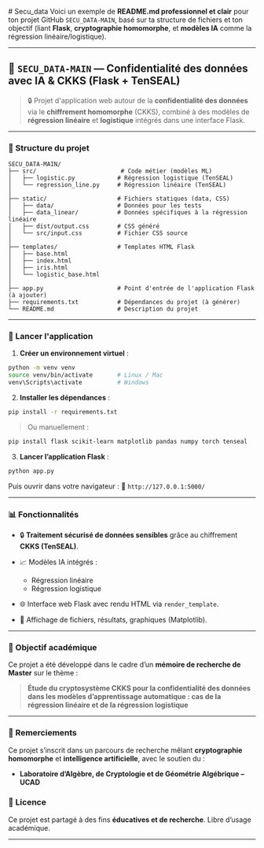 #   S e c u _ d a t a 
 
 Voici un exemple de **README.md professionnel et clair** pour ton projet GitHub `SECU_DATA-MAIN`, basé sur ta structure de fichiers et ton objectif (liant **Flask**, **cryptographie homomorphe**, et **modèles IA** comme la régression linéaire/logistique).

---

## 📌 `SECU_DATA-MAIN` — Confidentialité des données avec IA & CKKS (Flask + TenSEAL)

> 🔒 Projet d'application web autour de la **confidentialité des données** via le **chiffrement homomorphe** (CKKS), combiné à des modèles de **régression linéaire** et **logistique** intégrés dans une interface Flask.

---

### 📁 Structure du projet

```
SECU_DATA-MAIN/
├── src/                        # Code métier (modèles ML)
│   ├── logistic.py            # Régression logistique (TenSEAL)
│   └── regression_line.py     # Régression linéaire (TenSEAL)
│
├── static/                    # Fichiers statiques (data, CSS)
│   ├── data/                  # Données pour les tests
│   ├── data_linear/           # Données spécifiques à la régression linéaire
│   ├── dist/output.css        # CSS généré
│   └── src/input.css          # Fichier CSS source
│
├── templates/                 # Templates HTML Flask
│   ├── base.html
│   ├── index.html
│   ├── iris.html
│   └── logistic_base.html
│
├── app.py                     # Point d'entrée de l'application Flask (à ajouter)
├── requirements.txt           # Dépendances du projet (à générer)
└── README.md                  # Description du projet
```

---

### 🚀 Lancer l'application

1. **Créer un environnement virtuel** :

```bash
python -m venv venv
source venv/bin/activate       # Linux / Mac
venv\Scripts\activate          # Windows
```

2. **Installer les dépendances** :

```bash
pip install -r requirements.txt
```

> Ou manuellement :

```bash
pip install flask scikit-learn matplotlib pandas numpy torch tenseal
```

3. **Lancer l’application Flask** :

```bash
python app.py
```

Puis ouvrir dans votre navigateur :
📍 `http://127.0.0.1:5000/`

---

### 📊 Fonctionnalités

* 🔒 **Traitement sécurisé de données sensibles** grâce au chiffrement **CKKS (TenSEAL)**.
* 📈 Modèles IA intégrés :

  * Régression linéaire
  * Régression logistique
* 🌐 Interface web Flask avec rendu HTML via `render_template`.
* 📂 Affichage de fichiers, résultats, graphiques (Matplotlib).

---

### 🧠 Objectif académique

Ce projet a été développé dans le cadre d’un **mémoire de recherche de Master** sur le thème :

> **Étude du cryptosystème CKKS pour la confidentialité des données dans les modèles d’apprentissage automatique : cas de la régression linéaire et de la régression logistique**

---

### 🙏 Remerciements

Ce projet s’inscrit dans un parcours de recherche mêlant **cryptographie homomorphe** et **intelligence artificielle**, avec le soutien du :

* **Laboratoire d’Algèbre, de Cryptologie et de Géométrie Algébrique – UCAD**

### 📘 Licence

Ce projet est partagé à des fins **éducatives et de recherche**. Libre d’usage académique.

---
